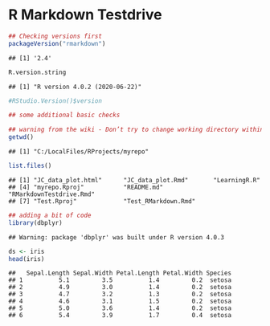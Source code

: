 R Markdown Testdrive
================

``` r
## Checking versions first
packageVersion("rmarkdown")
```

    ## [1] '2.4'

``` r
R.version.string
```

    ## [1] "R version 4.0.2 (2020-06-22)"

``` r
#RStudio.Version()$version

## some additional basic checks

## warning from the wiki - Don’t try to change working directory within an R Markdown document. Just don’t. See knitr FAQ #5. That is all. -
getwd()
```

    ## [1] "C:/LocalFiles/RProjects/myrepo"

``` r
list.files()
```

    ## [1] "JC_data_plot.html"      "JC_data_plot.Rmd"       "LearningR.R"           
    ## [4] "myrepo.Rproj"           "README.md"              "RMarkdownTestdrive.Rmd"
    ## [7] "Test.Rproj"             "Test_RMarkdown.Rmd"

``` r
## adding a bit of code
library(dbplyr)
```

    ## Warning: package 'dbplyr' was built under R version 4.0.3

``` r
ds <- iris
head(iris)
```

    ##   Sepal.Length Sepal.Width Petal.Length Petal.Width Species
    ## 1          5.1         3.5          1.4         0.2  setosa
    ## 2          4.9         3.0          1.4         0.2  setosa
    ## 3          4.7         3.2          1.3         0.2  setosa
    ## 4          4.6         3.1          1.5         0.2  setosa
    ## 5          5.0         3.6          1.4         0.2  setosa
    ## 6          5.4         3.9          1.7         0.4  setosa
